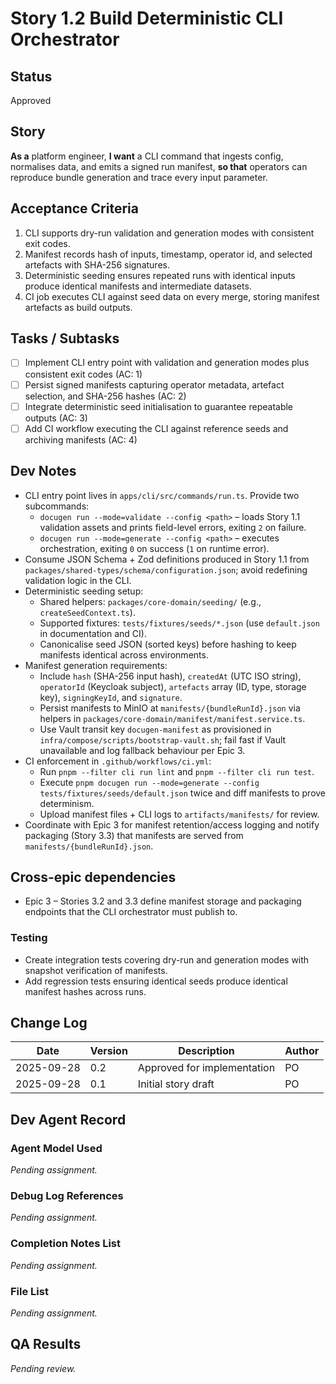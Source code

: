 # Story 1.2 Build Deterministic CLI Orchestrator

## Status
Approved

## Story
**As a** platform engineer,
**I want** a CLI command that ingests config, normalises data, and emits a signed run manifest,
**so that** operators can reproduce bundle generation and trace every input parameter.

## Acceptance Criteria
1. CLI supports dry-run validation and generation modes with consistent exit codes.
2. Manifest records hash of inputs, timestamp, operator id, and selected artefacts with SHA-256 signatures.
3. Deterministic seeding ensures repeated runs with identical inputs produce identical manifests and intermediate datasets.
4. CI job executes CLI against seed data on every merge, storing manifest artefacts as build outputs.

## Tasks / Subtasks
- [ ] Implement CLI entry point with validation and generation modes plus consistent exit codes (AC: 1)
- [ ] Persist signed manifests capturing operator metadata, artefact selection, and SHA-256 hashes (AC: 2)
- [ ] Integrate deterministic seed initialisation to guarantee repeatable outputs (AC: 3)
- [ ] Add CI workflow executing the CLI against reference seeds and archiving manifests (AC: 4)

## Dev Notes
- CLI entry point lives in `apps/cli/src/commands/run.ts`. Provide two subcommands:
  - `docugen run --mode=validate --config <path>` – loads Story 1.1 validation assets and prints field-level errors, exiting `2` on failure.
  - `docugen run --mode=generate --config <path>` – executes orchestration, exiting `0` on success (`1` on runtime error).
- Consume JSON Schema + Zod definitions produced in Story 1.1 from `packages/shared-types/schema/configuration.json`; avoid redefining validation logic in the CLI.
- Deterministic seeding setup:
  - Shared helpers: `packages/core-domain/seeding/` (e.g., `createSeedContext.ts`).
  - Supported fixtures: `tests/fixtures/seeds/*.json` (use `default.json` in documentation and CI).
  - Canonicalise seed JSON (sorted keys) before hashing to keep manifests identical across environments.
- Manifest generation requirements:
  - Include `hash` (SHA-256 input hash), `createdAt` (UTC ISO string), `operatorId` (Keycloak subject), `artefacts` array (ID, type, storage key), `signingKeyId`, and `signature`.
  - Persist manifests to MinIO at `manifests/{bundleRunId}.json` via helpers in `packages/core-domain/manifest/manifest.service.ts`.
  - Use Vault transit key `docugen-manifest` as provisioned in `infra/compose/scripts/bootstrap-vault.sh`; fail fast if Vault unavailable and log fallback behaviour per Epic 3.
- CI enforcement in `.github/workflows/ci.yml`:
  - Run `pnpm --filter cli run lint` and `pnpm --filter cli run test`.
  - Execute `pnpm docugen run --mode=generate --config tests/fixtures/seeds/default.json` twice and diff manifests to prove determinism.
  - Upload manifest files + CLI logs to `artifacts/manifests/` for review.
- Coordinate with Epic 3 for manifest retention/access logging and notify packaging (Story 3.3) that manifests are served from `manifests/{bundleRunId}.json`.

## Cross-epic dependencies
- Epic 3 – Stories 3.2 and 3.3 define manifest storage and packaging endpoints that the CLI orchestrator must publish to.

### Testing
- Create integration tests covering dry-run and generation modes with snapshot verification of manifests.
- Add regression tests ensuring identical seeds produce identical manifest hashes across runs.

## Change Log
| Date       | Version | Description         | Author |
|------------|---------|---------------------|--------|
| 2025-09-28 | 0.2     | Approved for implementation | PO     |
| 2025-09-28 | 0.1     | Initial story draft | PO     |

## Dev Agent Record
### Agent Model Used
_Pending assignment._

### Debug Log References
_Pending assignment._

### Completion Notes List
_Pending assignment._

### File List
_Pending assignment._

## QA Results
_Pending review._
